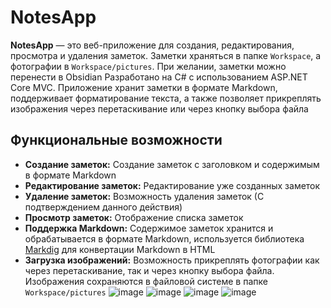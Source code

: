# NotesApp

**NotesApp** — это веб-приложение для создания, редактирования, просмотра и удаления заметок. Заметки храняться в папке `Workspace`, а фотографии в `Workspace/pictures`. При желании, заметки можно перенести в Obsidian
Разработано на C# с использованием ASP.NET Core MVC. Приложение хранит заметки в формате Markdown, поддерживает форматирование текста, а также позволяет прикреплять изображения через перетаскивание или через кнопку выбора файла

## Функциональные возможности

- **Создание заметок:** Создание заметок с заголовком и содержимым в формате Markdown
- **Редактирование заметок:** Редактирование уже созданных заметок
- **Удаление заметок:** Возможность удаления заметок (С подтверждением данного действия)
- **Просмотр заметок:** Отображение списка заметок
- **Поддержка Markdown:** Содержимое заметок хранится и обрабатывается в формате Markdown, используется библиотека [Markdig](https://github.com/xoofx/markdig) для конвертации Markdown в HTML
- **Загрузка изображений:** Возможность прикреплять фотографии как через перетаскивание, так и через кнопку выбора файла. Изображения сохраняются в файловой системе в папке `Workspace/pictures`
 ![image](https://github.com/user-attachments/assets/5cd3a4fd-cd6c-4b86-ae77-e633a8c1930a)
 ![image](https://github.com/user-attachments/assets/0811a5b7-148d-40d9-9a5b-7b8c4db111b1)
 ![image](https://github.com/user-attachments/assets/aef47c52-9a7a-405b-9925-30ea9ad72b0e)
 ![image](https://github.com/user-attachments/assets/3ca6a1b1-7b73-4a99-9b57-c986cb43c12b)


